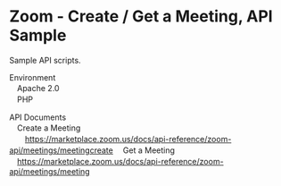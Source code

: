 # Zoom - Create / Get a Meeting, API Sample

Sample API scripts.

Environment<br>
　Apache 2.0<br>
　PHP<br>

API Documents<br>
　Create a Meeting<br>
　　https://marketplace.zoom.us/docs/api-reference/zoom-api/meetings/meetingcreate
　Get a Meeting<br>
  　https://marketplace.zoom.us/docs/api-reference/zoom-api/meetings/meeting
